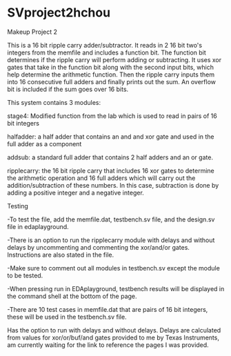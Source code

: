 # SVproject2hchou
Makeup Project 2

This is a 16 bit ripple carry adder/subtractor. It reads in 2 16 bit two's integers from the memfile and includes a function bit. The function bit determines if the ripple carry will perform adding or subtracting. It uses xor gates that take in the function bit along with the second input bits, which help determine the arithmetic function. Then the ripple carry inputs them into 16 consecutive full adders and finally prints out the sum. An overflow bit is included if the sum goes over 16 bits.

This system contains 3 modules:

stage4: Modified function from the lab which is used to read in pairs of 16 bit integers

halfadder: a half adder that contains an and and xor gate and used in the full adder as a component

addsub: a standard full adder that contains 2 half adders and an or gate.

ripplecarry: the 16 bit ripple carry that includes 16 xor gates to determine the arithmetic operation and 16 full adders which will carry out the addition/subtraction of these numbers. In this case, subtraction is done by adding a positive integer and a negative integer.


Testing

-To test the file, add the memfile.dat, testbench.sv file, and the design.sv file in edaplayground. 

-There is an option to run the ripplecarry module with delays and without delays by uncommenting and commenting the xor/and/or gates. Instructions are also stated in the file. 

-Make sure to comment out all modules in testbench.sv except the module to be tested. 

-When pressing run in EDAplayground, testbench results will be displayed in the command shell at the bottom of the page.

-There are 10 test cases in memfile.dat that are pairs of 16 bit integers, these will be used in the testbench.sv file.

Has the option to run with delays and without delays. Delays are calculated from values for xor/or/buf/and gates provided to me by Texas Instruments, am currently waiting for the link to reference the pages I was provided.


